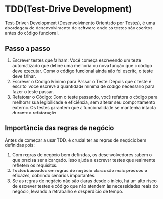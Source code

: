 # TDD(Test-Drive Development) 
 Test-Driven Development (Desenvolvimento Orientado por Testes), é uma abordagem de desenvolvimento de software onde os testes são escritos antes do código funcional. 

## Passo a passo
1. Escrever testes que falham: Você começa escrevendo um teste automatizado que define uma melhoria ou nova função que o código deve executar. Como o código funcional ainda não foi escrito, o teste deve falhar.
2. Escrever o Código Mínimo para Passar o Teste: Depois que o teste é escrito, você escreve a quantidade mínima de código necessário para fazer o teste passar.
3. Refatorar o Código: Com o teste passando, você refatora o código para melhorar sua legibilidade e eficiência, sem alterar seu comportamento externo. Os testes garantem que a funcionalidade se mantenha intacta durante a refatoração.

## Importância das regras de negócio
Antes de começar a usar TDD, é crucial ter as regras de negócio bem definidas pois:
1. Com regras de negócio bem definidas, os desenvolvedores sabem o que precisa ser alcançado. Isso ajuda a escrever testes que realmente refletem os requisitos.
2. Testes baseados em regras de negócio claras são mais precisos e eficazes, cobrindo cenários importantes.
3. Se as regras de negócio não são claras desde o início, há um alto risco de escrever testes e código que não atendem às necessidades reais do negócio, levando a retrabalho e desperdício de tempo.
